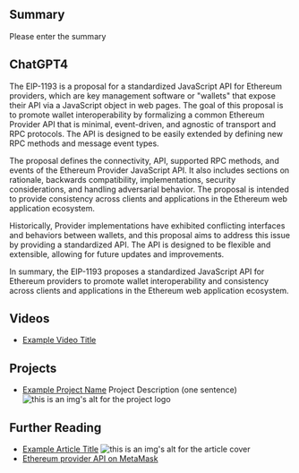 ## Summary

Please enter the summary

## ChatGPT4

The EIP-1193 is a proposal for a standardized JavaScript API for Ethereum providers, which are key management software or "wallets" that expose their API via a JavaScript object in web pages. The goal of this proposal is to promote wallet interoperability by formalizing a common Ethereum Provider API that is minimal, event-driven, and agnostic of transport and RPC protocols. The API is designed to be easily extended by defining new RPC methods and message event types. 

The proposal defines the connectivity, API, supported RPC methods, and events of the Ethereum Provider JavaScript API. It also includes sections on rationale, backwards compatibility, implementations, security considerations, and handling adversarial behavior. The proposal is intended to provide consistency across clients and applications in the Ethereum web application ecosystem. 

Historically, Provider implementations have exhibited conflicting interfaces and behaviors between wallets, and this proposal aims to address this issue by providing a standardized API. The API is designed to be flexible and extensible, allowing for future updates and improvements. 

In summary, the EIP-1193 proposes a standardized JavaScript API for Ethereum providers to promote wallet interoperability and consistency across clients and applications in the Ethereum web application ecosystem.

## Videos

- [Example Video Title](https://www.youtube.com/watch?v=TDGq4aeevgY)

## Projects

- [Example Project Name](https://xxxx.xxx/xxxxx) Project Description (one sentence) ![this is an img's alt for the project logo](https://xxxx.xxx/project-logo.xxx)

## Further Reading

- [Example Article Title](https://xxxx.xxx/xxxxx) ![this is an img's alt for the article cover](https://xxxx.xxx/article-cover.xxx)
- [Ethereum provider API on MetaMask](https://docs.metamask.io/wallet/concepts/provider-api/)
